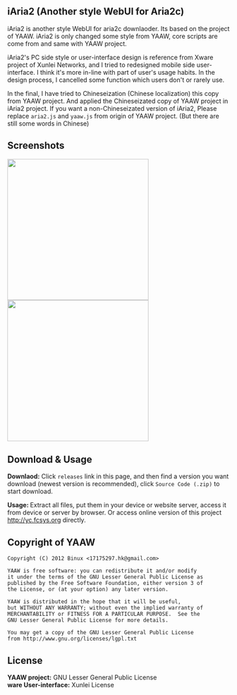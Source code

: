 ## iAria2 (Another style WebUI for Aria2c)
iAria2 is another style WebUI for aria2c downlaoder. Its based on the project of YAAW. iAria2 is only changed some style from YAAW, core scripts are come from and same with YAAW project.

iAria2's PC side style or user-interface design is reference from Xware project of Xunlei Networks, and I tried to redesigned mobile side user-interface. I think it's more in-line with part of user's usage habits. In the design process, I cancelled some function which users don't or rarely use.

In the final, I have tried to Chineseization (Chinese localization) this copy from YAAW project. And applied the Chineseizated copy of YAAW project in iAria2 project. If you want a non-Chineseizated version of iAria2, Please replace `aria2.js` and `yaaw.js` from origin of YAAW project. (But there are still some words in Chinese)

## Screenshots
<img src="https://i.imgsafe.org/1545f70.jpg" height="320px"/>
<img src="https://i.imgsafe.org/17599f8.jpg" height="320px"/>

## Download & Usage
<b>Downlaod:</b> Click `releases` link in this page, and then find a version you want download (newest version is recommended), click `Source Code (.zip)` to start download.

<b>Usage: </b> Extract all files, put them in your device or website server, access it from device or server by browser. Or access online version of this project http://yc.fcsys.org directly.

## Copyright of YAAW
```
Copyright (C) 2012 Binux <17175297.hk@gmail.com>

YAAW is free software: you can redistribute it and/or modify
it under the terms of the GNU Lesser General Public License as
published by the Free Software Foundation, either version 3 of
the License, or (at your option) any later version.

YAAW is distributed in the hope that it will be useful,
but WITHOUT ANY WARRANTY; without even the implied warranty of
MERCHANTABILITY or FITNESS FOR A PARTICULAR PURPOSE.  See the
GNU Lesser General Public License for more details.

You may get a copy of the GNU Lesser General Public License
from http://www.gnu.org/licenses/lgpl.txt
```

## License
<b>YAAW project:</b> GNU Lesser General Public License<br/>
<b>ware User-interface:</b> Xunlei License
